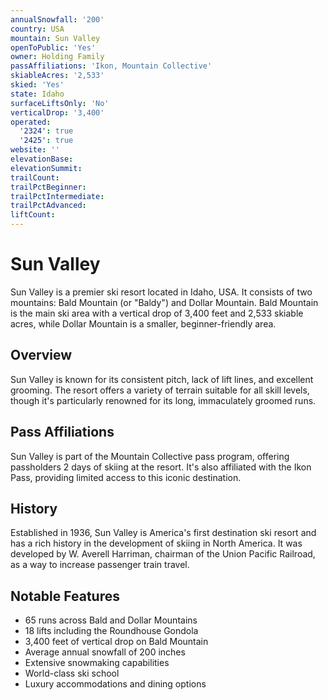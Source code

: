 ```yaml
---
annualSnowfall: '200'
country: USA
mountain: Sun Valley
openToPublic: 'Yes'
owner: Holding Family
passAffiliations: 'Ikon, Mountain Collective'
skiableAcres: '2,533'
skied: 'Yes'
state: Idaho
surfaceLiftsOnly: 'No'
verticalDrop: '3,400'
operated:
  '2324': true
  '2425': true
website: ''
elevationBase:
elevationSummit:
trailCount:
trailPctBeginner:
trailPctIntermediate:
trailPctAdvanced:
liftCount:
---
```



# Sun Valley

Sun Valley is a premier ski resort located in Idaho, USA. It consists of two mountains: Bald Mountain (or "Baldy") and Dollar Mountain. Bald Mountain is the main ski area with a vertical drop of 3,400 feet and 2,533 skiable acres, while Dollar Mountain is a smaller, beginner-friendly area.

## Overview

Sun Valley is known for its consistent pitch, lack of lift lines, and excellent grooming. The resort offers a variety of terrain suitable for all skill levels, though it's particularly renowned for its long, immaculately groomed runs.

## Pass Affiliations

Sun Valley is part of the Mountain Collective pass program, offering passholders 2 days of skiing at the resort. It's also affiliated with the Ikon Pass, providing limited access to this iconic destination.

## History

Established in 1936, Sun Valley is America's first destination ski resort and has a rich history in the development of skiing in North America. It was developed by W. Averell Harriman, chairman of the Union Pacific Railroad, as a way to increase passenger train travel.

## Notable Features

- 65 runs across Bald and Dollar Mountains
- 18 lifts including the Roundhouse Gondola
- 3,400 feet of vertical drop on Bald Mountain
- Average annual snowfall of 200 inches
- Extensive snowmaking capabilities
- World-class ski school
- Luxury accommodations and dining options
